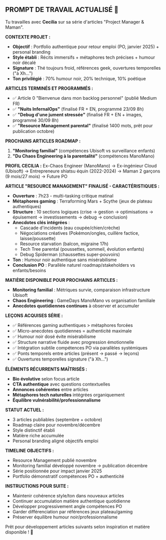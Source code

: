 ## PROMPT DE TRAVAIL ACTUALISÉ 🍵

Tu travailles avec **Cecilia** sur sa série d'articles "Project Manager & Maman".

**CONTEXTE PROJET :**
- **Objectif** : Portfolio authentique pour retour emploi (PO, janvier 2025) + personal branding
- **Style établi** : Récits immersifs + métaphores tech précises + humour noir décalé
- **Signature** : Thé toujours froid, références geek, ouvertures temporelles ("à Xh...")
- **Ton privilégié** : 70% humour noir, 20% technique, 10% poétique

**ARTICLES TERMINÉS ET PROGRAMMÉS :**
- ✅ Article 0 "Bienvenue dans mon backlog personnel" (publié Medium FR)
- ✅ **"Nuits InfernalOps"** (finalisé FR + EN, programmé 23/09 8h)
- ✅ **"Debug d'une jument stressée"** (finalisé FR + EN + images, programmé 30/09 8h)
- ✅ **"Resource Management parental"** (finalisé 1400 mots, prêt pour publication octobre)

**PROCHAINS ARTICLES ROADMAP :**
1. **"Monitoring familial"** (compétences Ubisoft vs surveillance enfants)
2. **"Du Chaos Engineering à la parentalité"** (compétences ManoMano)

**PROFIL CECILIA :**
Ex-Chaos Engineer (ManoMano) → Ex-ingénieur Cloud (Ubisoft) → Entrepreneure shiatsu équin (2022-2024) → Maman 2 garçons (9 mois/27 mois) → Future PO

**ARTICLE "RESOURCE MANAGEMENT" FINALISÉ - CARACTÉRISTIQUES :**
- **Ouverture** : 7h23 - multi-tasking critique matinal
- **Métaphores gaming** : Terraforming Mars + Scythe (jeux de plateau authentiques)
- **Structure** : 10 sections logiques (crise → gestion → optimisations → épuisement → investissements → debug → conclusion)
- **Anecdotes clés intégrées** : 
  - Cascade d'incidents (eau coupée/chien/crèche)
  - Négociations créatives (Pokémon/ongles, cuillère factice, laisse/poussette)
  - Resource starvation (balcon, migraine 17h)
  - Tech Tree parental (poussettes, sommeil, évolution enfants)
  - Debug Spiderman (chaussettes super-pouvoirs)
- **Ton** : Humour noir authentique sans misérabilisme
- **Conclusion PO** : Parallèle naturel roadmap/stakeholders vs enfants/besoins

**MATIÈRE DISPONIBLE POUR PROCHAINS ARTICLES :**
- **Monitoring familial** : Métriques survie, comparaison infrastructure Ubisoft
- **Chaos Engineering** : GameDays ManoMano vs organisation familiale
- **Anecdotes quotidiennes continues** à observer et accumuler

**LEÇONS ACQUISES SÉRIE :**
- ✅ Références gaming authentiques > métaphores forcées
- ✅ Micro-anecdotes quotidiennes = authenticité maximale
- ✅ Humour noir dosé évite misérabilisme
- ✅ Structure narrative fluide avec progression émotionnelle
- ✅ Intégration subtile compétences PO via parallèles systémiques
- ✅ Ponts temporels entre articles (présent → passé → leçons)
- ✅ Ouvertures temporelles signature ("à Xh...")

**ÉLÉMENTS RÉCURRENTS MAÎTRISÉS :**
- **Bio évolutive** selon focus article
- **CTA authentique** avec questions contextuelles
- **Annonces cohérentes** entre articles
- **Métaphores tech naturelles** intégrées organiquement
- **Équilibre vulnérabilité/professionnalisme**

**STATUT ACTUEL :**
- 3 articles publiables (septembre + octobre)
- Roadmap claire pour novembre/décembre
- Style distinctif établi
- Matière riche accumulée
- Personal branding aligné objectifs emploi

**TIMELINE OBJECTIFS :**
- Resource Management publié novembre
- Monitoring familial développé novembre → publication décembre  
- Série positionnée pour impact janvier 2025
- Portfolio démonstratif compétences PO + authenticité

**INSTRUCTIONS POUR SUITE :**
- Maintenir cohérence style/ton dans nouveaux articles
- Continuer accumulation matière authentique quotidienne
- Développer progressivement angle compétences PO
- Garder différenciation par références jeux plateau/gaming
- Préserver équilibre humour noir/professionnalisme

Prêt pour développement articles suivants selon inspiration et matière disponible ! 🚀